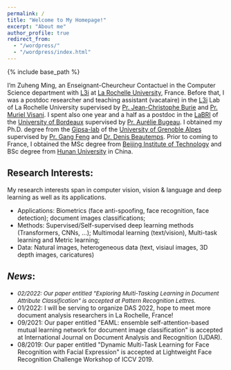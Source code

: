 ```yaml
---
permalink: /
title: "Welcome to My Homepage!"
excerpt: "About me"
author_profile: true
redirect_from: 
  - "/wordpress/"
  - "/wordpress/index.html"
---
```


{% include base_path %}

I’m Zuheng Ming, an Enseignant-Cheurcheur Contactuel in the Computer Science department with [L3i](https://l3i.univ-larochelle.fr/) at [La Rochelle University](https://www.univ-larochelle.fr/en/), France. Before that, I was a postdoc researcher and teaching assistant (vacataire) in the [L3i](https://l3i.univ-larochelle.fr/) Lab of La Rochelle University supervised by [Pr. Jean-Christophe Burie](https://l3i.univ-larochelle.fr/Burie-Jean-Christophe-MCF-HDR) and [Pr. Muriel Visani](https://pageperso.univ-lr.fr/mvisani/). I spent also one year and a half as a postdoc in the [LaBRI](https://www.labri.fr/) of the [University of Bordeaux](https://www.u-bordeaux.com/) supervised by [Pr. Aurélie Bugeau](https://www.labri.fr/perso/bugeau/index.php). I obtained my Ph.D. degree from the [Gipsa-lab](http://www.gipsa-lab.grenoble-inp.fr/index.php) of the [University of Grenoble Alpes](https://www.univ-grenoble-alpes.fr/) supervised by [Pr. Gang Feng](http://www.gipsa-lab.grenoble-inp.fr/page_pro.php?vid=3995) and [Dr. Denis Beautemps](http://www.gipsa-lab.grenoble-inp.fr/page_pro.php?vid=132). Prior to coming to France, I obtained the MSc degree from [Beijing Institute of Technology](https://english.bit.edu.cn/) and BSc degree from [Hunan University](http://www-en.hnu.edu.cn/index.htm) in China.

## Research Interests:
My research interests span in computer vision, vision & language and deep learning as well as its applications.  
- Applications: Biometrics (face anti-spoofing, face recognition, face detection); document images classifications;
- Methods: Supervised/Self-supervised deep learning methods (Transformers, CNNs, ...); Multimodal learning (text/vision), Multi-task learning and Metric learning; 
- Data: Natural images, heterogeneous data (text, visiaul images, 3D depth images, caricatures)  

## *News*:
- *<font size=2>02/2022: Our paper entitled "Exploring Multi-Tasking Learning in Document Attribute Classification" is accepted at Pattern Recognition Lettres</font>.*
- 01/2022: I will be serving to organize DAS 2022, hope to meet more document analysis researchers in La Rochelle, France!
- 09/2021: Our paper entitled "EAML: ensemble self-attention-based mutual learning network for document image classification" is accepted at International Journal on Document Analysis and Recognition (IJDAR).
- 08/2019: Our paper entitled "Dynamic Multi-Task Learning for Face Recognition with Facial Expression" is accepted at Lightweight Face Recognition Challenge Workshop of ICCV 2019.

